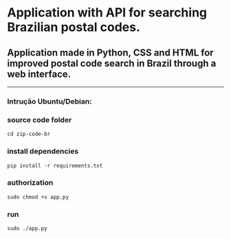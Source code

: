 # Application with API for searching Brazilian postal codes.
## Application made in Python, CSS and HTML for improved postal code search in Brazil through a web interface.
___
### Intrução Ubuntu/Debian:

### source code folder
```
cd zip-code-br
```
### install dependencies
```
pip install -r requirements.txt
```
### authorization
```
sudo chmod +x app.py
```
### run
```
sudo ./app.py
```
